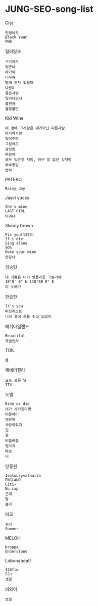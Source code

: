 # JUNG-SEO-song-list

Gist

	인생네컷
	Black swan				
	FWB

릴러말즈

	거리에서		
	엉큰녀		
	아가씨			
	너무해		
	방에 혼자 있을때		
	나쁜X		
	좋은사람		
	일어나보니		
	불편해		
	불평불만
    
Kid Wine

	네 옆에 그사람은 내가아닌 다른사람		
	마지막사랑		
	있어주라		
	그럼에도
    삼성동
    바람에
    모두 잊은것 처럼, 아무 일 없던 것처럼
    하루종일	
	반복

PATEKO	

    Rainy day

Jayci yucca

	She's mine		
	LAST GIRL		
	이겨내

Skinny brown

	Fix you(1393)		
	If i die		
	Sing alone		
	SOS		
	Make your mine		
	안달내	

김승민

	내 기쁨은 너가 벤틀리를 끄는거야		
	10°0' 0° N 118°50 0° E		
	이 노래가	

한요한

	It's you		
	버킷리스트		
	너의 곁에 숨을 쉬고 있었어	

애쉬아일랜드

	Beautiful		
	작별인사

TOIL

	봄	
	
제네더질라

	요즘 같은 날		
	ITX	

노엘

	Ride or die		
	내가 사라진다면		
	어른아이		
	영원히		
	사랑이었다		
	집		
	꽃		
	비틀비틀		
	양아치		
	바보		
	너
    	
양홍원

	Jealousyvalhalla		
	ENGLAND		
	Citi+		
	No cap		
	근데		
	탈
    불러
    

비오

	쉬어		
	Summer	

MELOH

	Droppa		
	Understand

Lobonabeat!

    420flw
    S2u
    생일

비와이

    초월
    


        

